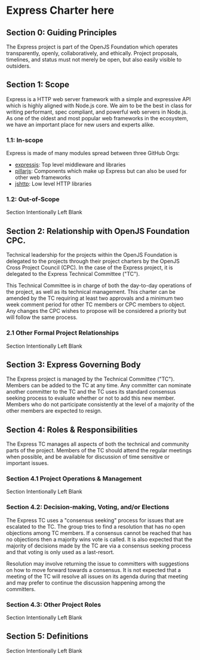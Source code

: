 # Express Charter here

## Section 0: Guiding Principles

The Express project is part of the OpenJS Foundation which operates
transparently, openly, collaboratively, and ethically.
Project proposals, timelines, and status must not merely be open, but
also easily visible to outsiders.

## Section 1: Scope

Express is a HTTP web server framework with a simple and expressive API
which is highly aligned with Node.js core. We aim to be the best in
class for writing performant, spec compliant, and powerful web servers
in Node.js. As one of the oldest and most popular web frameworks in
the ecosystem, we have an important place for new users and experts
alike.

### 1.1: In-scope

Express is made of many modules spread between three GitHub Orgs:

- [expressjs](http://github.com/expressjs/): Top level middleware and
  libraries
- [pillarjs](http://github.com/pillarjs/): Components which make up
  Express but can also be used for other web frameworks
- [jshttp](http://github.com/jshttp/): Low level HTTP libraries

### 1.2: Out-of-Scope  

Section Intentionally Left Blank

## Section 2: Relationship with OpenJS Foundation CPC.

Technical leadership for the projects within the OpenJS Foundation is
delegated to the projects through their project charters by the OpenJS
Cross Project Council (CPC). In the case of the Express project, it is
delegated to the Express Technical Committee ("TC").

This Technical Committee is in charge of both the day-to-day operations
of the project, as well as its technical management. This charter can
be amended by the TC requiring at least two approvals and a minimum two
week comment period for other TC members or CPC members to object. Any
changes the CPC wishes to propose will be considered a priority but
will follow the same process.

### 2.1 Other Formal Project Relationships

Section Intentionally Left Blank

## Section 3: Express Governing Body

The Express project is managed by the Technical Committee ("TC").
Members can be added to the TC at any time. Any committer can nominate
another committer to the TC and the TC uses its standard consensus
seeking process to evaluate whether or not to add this new member.
Members who do not participate consistently at the level of a majority
of the other members are expected to resign.

## Section 4: Roles & Responsibilities

The Express TC manages all aspects of both the technical and community
parts of the project. Members of the TC should attend the regular
meetings when possible, and be available for discussion of time
sensitive or important issues.

### Section 4.1 Project Operations & Management

Section Intentionally Left Blank

### Section 4.2: Decision-making, Voting, and/or Elections

The Express TC uses a "consensus seeking" process for issues that are
escalated to the TC. The group tries to find a resolution that has no
open objections among TC members. If a consensus cannot be reached
that has no objections then a majority wins vote is called. It is also
expected that the majority of decisions made by the TC are via a
consensus seeking process and that voting is only used as a last-resort.

Resolution may involve returning the issue to committers with
suggestions on how to move forward towards a consensus. It is not
expected that a meeting of the TC will resolve all issues on its
agenda during that meeting and may prefer to continue the discussion
happening among the committers.

### Section 4.3: Other Project Roles

Section Intentionally Left Blank

## Section 5: Definitions

Section Intentionally Left Blank
